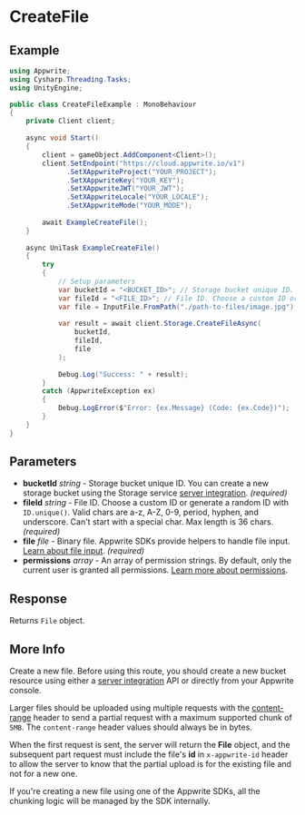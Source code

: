 # CreateFile

## Example

```csharp
using Appwrite;
using Cysharp.Threading.Tasks;
using UnityEngine;

public class CreateFileExample : MonoBehaviour
{
    private Client client;
    
    async void Start()
    {
        client = gameObject.AddComponent<Client>();
        client.SetEndpoint("https://cloud.appwrite.io/v1")
              .SetXAppwriteProject("YOUR_PROJECT");
              .SetXAppwriteKey("YOUR_KEY");
              .SetXAppwriteJWT("YOUR_JWT");
              .SetXAppwriteLocale("YOUR_LOCALE");
              .SetXAppwriteMode("YOUR_MODE");
        
        await ExampleCreateFile();
    }
    
    async UniTask ExampleCreateFile()
    {
        try
        {
            // Setup parameters
            var bucketId = "<BUCKET_ID>"; // Storage bucket unique ID. You can create a new storage bucket using the Storage service [server integration](https://appwrite.io/docs/server/storage#createBucket).
            var fileId = "<FILE_ID>"; // File ID. Choose a custom ID or generate a random ID with `ID.unique()`. Valid chars are a-z, A-Z, 0-9, period, hyphen, and underscore. Can&#039;t start with a special char. Max length is 36 chars.
            var file = InputFile.FromPath("./path-to-files/image.jpg"); // Binary file. Appwrite SDKs provide helpers to handle file input. [Learn about file input](https://appwrite.io/docs/products/storage/upload-download#input-file).
            
            var result = await client.Storage.CreateFileAsync(
                bucketId,
                fileId,
                file
            );
            
            Debug.Log("Success: " + result);
        }
        catch (AppwriteException ex)
        {
            Debug.LogError($"Error: {ex.Message} (Code: {ex.Code})");
        }
    }
}
```

## Parameters

- **bucketId** *string* - Storage bucket unique ID. You can create a new storage bucket using the Storage service [server integration](https://appwrite.io/docs/server/storage#createBucket). *(required)*
- **fileId** *string* - File ID. Choose a custom ID or generate a random ID with `ID.unique()`. Valid chars are a-z, A-Z, 0-9, period, hyphen, and underscore. Can&#039;t start with a special char. Max length is 36 chars. *(required)*
- **file** *file* - Binary file. Appwrite SDKs provide helpers to handle file input. [Learn about file input](https://appwrite.io/docs/products/storage/upload-download#input-file). *(required)*
- **permissions** *array* - An array of permission strings. By default, only the current user is granted all permissions. [Learn more about permissions](https://appwrite.io/docs/permissions).

## Response

Returns `File` object.
## More Info

Create a new file. Before using this route, you should create a new bucket resource using either a [server integration](https://appwrite.io/docs/server/storage#storageCreateBucket) API or directly from your Appwrite console.

Larger files should be uploaded using multiple requests with the [content-range](https://developer.mozilla.org/en-US/docs/Web/HTTP/Headers/Content-Range) header to send a partial request with a maximum supported chunk of `5MB`. The `content-range` header values should always be in bytes.

When the first request is sent, the server will return the **File** object, and the subsequent part request must include the file&#039;s **id** in `x-appwrite-id` header to allow the server to know that the partial upload is for the existing file and not for a new one.

If you&#039;re creating a new file using one of the Appwrite SDKs, all the chunking logic will be managed by the SDK internally.

